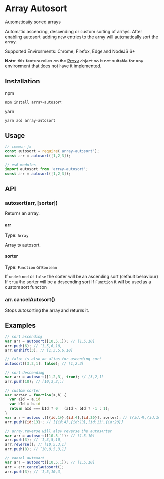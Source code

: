 # Array Autosort
Automatically sorted arrays.

Automatic ascending, descending or custom sorting of arrays. After enabling autosort, adding new entries to the array will automatically sort the array.

Supported Environments: Chrome, Firefox, Edge and NodeJS 6+

**Note**: this feature relies on the [Proxy](https://developer.mozilla.org/en/docs/Web/JavaScript/Reference/Global_Objects/Proxy) object so is not suitable for any environment that does not have it implemented.


## Installation
npm
```bash
npm install array-autosort
```
yarn
```bash
yarn add array-autosort
```

## Usage

```javascript
// common js
const autosort = require('array-autosort');
const arr = autosort([1,2,3]);

// es6 modules
import autosort from 'array-autosort';
const arr = autosort([1,2,3]);
```

## API

### autosort(arr, [sorter])

Returns an array.

#### arr

Type: `Array`

Array to autosort.

#### sorter

Type: `Function` or `Boolean`

If `undefined` or `false` the sorter will be an ascending sort (default behaviour)
If `true` the sorter will be a descending sort
If `Function` it will be used as a custom sort function

### arr.cancelAutosort()

Stops autosorting the array and returns it.


## Examples
```javascript
// sort ascending
var arr = autosort([10,5,1]); // [1,5,10]
arr.push(6); // [1,5,6,10]
arr.unshift(3); // [1,3,5,6,10]

// false is also an alias for ascending sort
autosort([3,2,1], false); // [1,2,3]

// sort descending
var arr = autosort([1,2,3], true); // [3,2,1]
arr.push(10); // [10,3,2,1]

// custom sorter
var sorter = function(a,b) {
  var aId = a.id;
  var bId = b.id;
  return aId === bId ? 0 : (aId < bId ? -1 : 1);
}
var arr = autosort([{id:10},{id:4},{id:20}], sorter); // [{id:4},{id:10},{id:20}]
arr.push({id:13}); // [{id:4},{id:10},{id:13},{id:20}]

// array.reverse will also reverse the autosorter
var arr = autosort([10,5,1]); // [1,5,10]
arr.push(3); // [1,3,5,10]
arr.reverse(); // [10,5,3,1]
arr.push(8); // [10,8,5,3,1]

// cancel autosort
var arr = autosort([10,5,1]); // [1,5,10]
arr = arr.cancelAutosort();
arr.push(3); // [1,5,10,3]
```